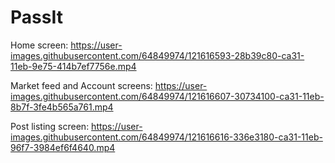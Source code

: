 # PassIt

Home screen:
https://user-images.githubusercontent.com/64849974/121616593-28b39c80-ca31-11eb-9e75-414b7ef7756e.mp4

Market feed and Account screens:
https://user-images.githubusercontent.com/64849974/121616607-30734100-ca31-11eb-8b7f-3fe4b565a761.mp4

Post listing screen:
https://user-images.githubusercontent.com/64849974/121616616-336e3180-ca31-11eb-96f7-3984ef6f4640.mp4
